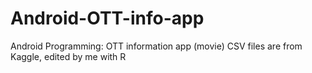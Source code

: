 # Android-OTT-info-app
Android Programming: OTT information app (movie)
<ln>
CSV files are from Kaggle, edited by me with R 
